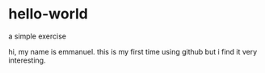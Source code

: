 # hello-world
a simple exercise

hi, my name is emmanuel. this is my first time using github but i find it very interesting.

